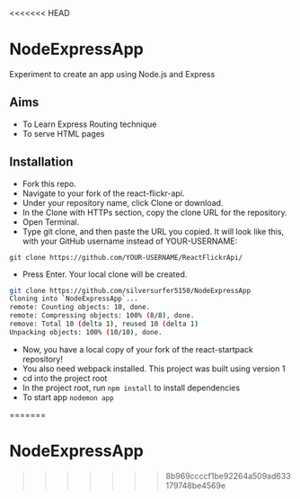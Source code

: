 <<<<<<< HEAD
# NodeExpressApp
Experiment to create an app using Node.js and Express

## Aims 

* To Learn Express Routing technique
* To serve HTML pages

## Installation

* Fork this repo.
* Navigate to your fork of the react-flickr-api.
* Under your repository name, click Clone or download.
* In the Clone with HTTPs section, copy the clone URL for the repository.
* Open Terminal.
* Type git clone, and then paste the URL you copied. It will look like this, with your GitHub username instead of YOUR-USERNAME:
```{bash}
git clone https://github.com/YOUR-USERNAME/ReactFlickrApi/
```
* Press Enter. Your local clone will be created.
```bash
git clone https://github.com/silversurfer5150/NodeExpressApp
Cloning into `NodeExpressApp`...
remote: Counting objects: 10, done.
remote: Compressing objects: 100% (8/8), done.
remove: Total 10 (delta 1), reused 10 (delta 1)
Unpacking objects: 100% (10/10), done.
```
* Now, you have a local copy of your fork of the react-startpack repository!
* You also need webpack installed. This project was built using version 1
* cd into the project root
* In the project root, run `npm install` to install dependencies
* To start app `nodemon app`

=======
# NodeExpressApp
>>>>>>> 8b969ccccf1be92264a509ad633179748be4569e
